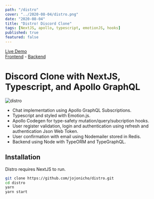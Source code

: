 ```yaml
---
path: "/distro"
cover: "../2020-08-04/distro.png"
date: "2020-08-04"
title: "Distro! Discord Clone"
tags: [NextJS, apollo, typescript, emotionJS, hooks]
published: true
featured: false
---
```


[Live Demo](https://distro.vercel.app)<br/>
[Frontend](https://github.com/jojonicho/distro) - [Backend](https://github.com/jojonicho/distro-backend)

# Discord Clone​ with NextJS, Typescript, and Apollo GraphQL

![distro](https://github.com/jojonicho/portfolio/blob/master/static/projects/2020-08-04/distro.gif?raw=true)

- Chat implementation using Apollo GraphQL Subscriptions.
- Typescript and styled with Emotion.js.
- Apollo Codegen for type-safety mutation/query/subcription hooks.
- User register validation, login and authentication using refresh and authentication Json Web Token.
- User confirmation with email using Nodemailer stored in Redis.
- Backend using Node with TypeORM and TypeGraphQL.

## Installation

Distro requires NextJS to run.

```sh
git clone https://github.com/jojonicho/distro.git
cd distro
yarn
yarn start
```
